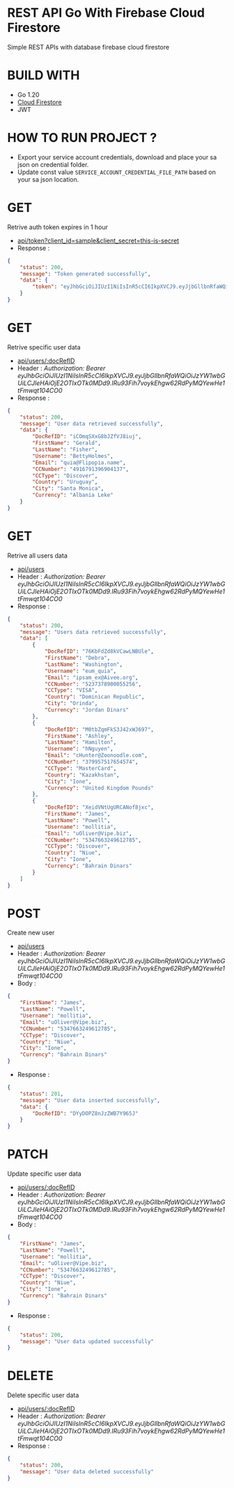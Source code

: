 # REST API Go With Firebase Cloud Firestore
Simple REST APIs with database firebase cloud firestore
# BUILD WITH
- Go 1.20
- [Cloud Firestore](https://firebase.google.com/docs/firestore/quickstart)
- JWT

# HOW TO RUN PROJECT ?
- Export your service account credentials, download and place your sa json on credential folder.
- Update const value `SERVICE_ACCOUNT_CREDENTIAL_FILE_PATH` based on your sa json location.

# GET
Retrive auth token expires in 1 hour
- [api/token?client_id=sample&client_secret=this-is-secret](localhost:8080/api/token?client_id=sample&client_secret=this-is-secret)
- Response :

```json 
{
    "status": 200,
    "message": "Token generated successfully",
    "data": {
        "token": "eyJhbGciOiJIUzI1NiIsInR5cCI6IkpXVCJ9.eyJjbGllbnRfaWQiOiJzYW1wbGUiLCJleHAiOjE2OTIxOTk0MDd9.IRu93Fih7voykEhgw62RdPyMQYewHe1tFmwqt104CO0"
    }
}
```

# GET
Retrive specific user data
- [api/users/:docRefID](localhost:8080/api/users/:docRefID)
- Header :
*Authorization: Bearer eyJhbGciOiJIUzI1NiIsInR5cCI6IkpXVCJ9.eyJjbGllbnRfaWQiOiJzYW1wbGUiLCJleHAiOjE2OTIxOTk0MDd9.IRu93Fih7voykEhgw62RdPyMQYewHe1tFmwqt104CO0*
- Response :

```json 
{
    "status": 200,
    "message": "User data retrieved successfully",
    "data": {
        "DocRefID": "iCOmqSXxG8bJZfVJ8iuj",
        "FirstName": "Gerald",
        "LastName": "Fisher",
        "Username": "BettyHolmes",
        "Email": "quia@Flipopia.name",
        "CCNumber": "4916791396904137",
        "CCType": "Discover",
        "Country": "Uruguay",
        "City": "Santa Monica",
        "Currency": "Albania Leke"
    }
}
```

# GET
Retrive all users data
- [api/users](localhost:8080/api/users)
- Header :
*Authorization: Bearer eyJhbGciOiJIUzI1NiIsInR5cCI6IkpXVCJ9.eyJjbGllbnRfaWQiOiJzYW1wbGUiLCJleHAiOjE2OTIxOTk0MDd9.IRu93Fih7voykEhgw62RdPyMQYewHe1tFmwqt104CO0*
- Response :

```json 
{
    "status": 200,
    "message": "Users data retrieved successfully",
    "data": [
        {
            "DocRefID": "76KbFdZd8kVCawLNBUle",
            "FirstName": "Debra",
            "LastName": "Washington",
            "Username": "eum_quia",
            "Email": "ipsam_ex@Aivee.org",
            "CCNumber": "5237378900055256",
            "CCType": "VISA",
            "Country": "Dominican Republic",
            "City": "Orinda",
            "Currency": "Jordan Dinars"
        },
        {
            "DocRefID": "M0tbZqmFkS3J42xWJ697",
            "FirstName": "Ashley",
            "LastName": "Hamilton",
            "Username": "hNguyen",
            "Email": "cHunter@Zoonoodle.com",
            "CCNumber": "379957517654574",
            "CCType": "MasterCard",
            "Country": "Kazakhstan",
            "City": "Ione",
            "Currency": "United Kingdom Pounds"
        },
        {
            "DocRefID": "XeidVNtUgURCANof8jxc",
            "FirstName": "James",
            "LastName": "Powell",
            "Username": "mollitia",
            "Email": "uOliver@Vipe.biz",
            "CCNumber": "5347663249612785",
            "CCType": "Discover",
            "Country": "Niue",
            "City": "Ione",
            "Currency": "Bahrain Dinars"
        }
    ]
}
```

# POST
Create new user
- [api/users](localhost:8080/api/users)
- Header :
*Authorization: Bearer eyJhbGciOiJIUzI1NiIsInR5cCI6IkpXVCJ9.eyJjbGllbnRfaWQiOiJzYW1wbGUiLCJleHAiOjE2OTIxOTk0MDd9.IRu93Fih7voykEhgw62RdPyMQYewHe1tFmwqt104CO0*
- Body :

```json 
{
    "FirstName": "James",
    "LastName": "Powell",
    "Username": "mollitia",
    "Email": "uOliver@Vipe.biz",
    "CCNumber": "5347663249612785",
    "CCType": "Discover",
    "Country": "Niue",
    "City": "Ione",
    "Currency": "Bahrain Dinars"
}
```

- Response :

```json 
{
    "status": 201,
    "message": "User data inserted successfully",
    "data": {
        "DocRefID": "DYyDOPZ8nJzZWB7Y965J"
    }
}
```

# PATCH
Update specific user data
- [api/users/:docRefID](localhost:8080/api/users/:docRefID)
- Header :
*Authorization: Bearer eyJhbGciOiJIUzI1NiIsInR5cCI6IkpXVCJ9.eyJjbGllbnRfaWQiOiJzYW1wbGUiLCJleHAiOjE2OTIxOTk0MDd9.IRu93Fih7voykEhgw62RdPyMQYewHe1tFmwqt104CO0*
- Body :

```json 
{
    "FirstName": "James",
    "LastName": "Powell",
    "Username": "mollitia",
    "Email": "uOliver@Vipe.biz",
    "CCNumber": "5347663249612785",
    "CCType": "Discover",
    "Country": "Niue",
    "City": "Ione",
    "Currency": "Bahrain Dinars"
}
```

- Response :

```json 
{
    "status": 200,
    "message": "User data updated successfully"
}
```


# DELETE
Delete specific user data
- [api/users/:docRefID](localhost:8080/api/users/:docRefID)
- Header :
*Authorization: Bearer eyJhbGciOiJIUzI1NiIsInR5cCI6IkpXVCJ9.eyJjbGllbnRfaWQiOiJzYW1wbGUiLCJleHAiOjE2OTIxOTk0MDd9.IRu93Fih7voykEhgw62RdPyMQYewHe1tFmwqt104CO0*
- Response :

```json 
{
    "status": 200,
    "message": "User data deleted successfully"
}
```